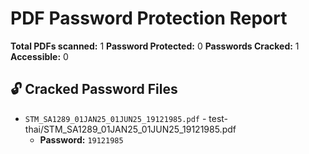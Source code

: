 # PDF Password Protection Report

**Total PDFs scanned:** 1
**Password Protected:** 0
**Passwords Cracked:** 1
**Accessible:** 0

## 🔓 Cracked Password Files

- `STM_SA1289_01JAN25_01JUN25_19121985.pdf` - test-thai/STM_SA1289_01JAN25_01JUN25_19121985.pdf
  - **Password:** `19121985`

